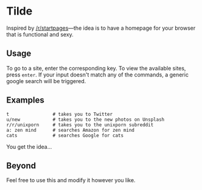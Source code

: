 # Tilde

Inspired by [/r/startpages](https://www.reddit.com/r/startpages)—the idea is to have a homepage for your browser that is functional and sexy.

## Usage

To go to a site, enter the corresponding key. To view the available sites, press `enter`. If your input doesn't match any of the commands, a generic google search will be triggered.

## Examples

```
t                # takes you to Twitter
u/new            # takes you to the new photos on Unsplash
r/r/unixporn     # takes you to the unixporn subreddit
a: zen mind      # searches Amazon for zen mind
cats             # searches Google for cats
```

You get the idea...

## Beyond

Feel free to use this and modify it however you like.
